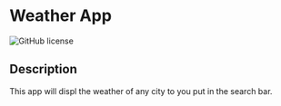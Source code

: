 # Weather App
![GitHub license](https://img.shields.io/badge/license-MIT-purple.svg)

## Description
This app will displ the weather of any city to you put in the search bar.


